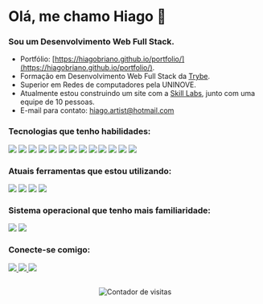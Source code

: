 <h1>Olá, me chamo Hiago 👋</h1>
<h3>Sou um Desenvolvimento Web Full Stack.</h3>

- Portfólio: [https://hiagobriano.github.io/portfolio/](https://hiagobriano.github.io/portfolio/).
- Formação em Desenvolvimento Web Full Stack da [Trybe](https://www.betrybe.com/).
- Superior em Redes de computadores pela UNINOVE.
- Atualmente estou construindo um site com a [Skill Labs](https://www.sklabs.com.br/), junto com uma equipe de 10 pessoas.
- E-mail para contato: hiago.artist@hotmail.com

### Tecnologias que tenho habilidades:

<p>
<img src="https://img.shields.io/badge/HTML5-1572B6?logo=HTML5&logoColor=white&style=flat" />
<img src="https://img.shields.io/badge/CSS3-1572B6?logo=CSS3&logoColor=white&style=flat" />
 
<img src="https://img.shields.io/badge/JavaScript-1572B6?logo=JavaScript&logoColor=white&style=flat" />
<img src="https://img.shields.io/badge/TypeScript-1572B6?logo=TypeScript&logoColor=white&style=flat" />
<img src="https://img.shields.io/badge/GoLang-1572B6?logo=Go&logoColor=white&style=flat" />
<img src="https://img.shields.io/badge/Java-1572B6?logo=openjdk&logoColor=white&style=flat" />

<img src="https://img.shields.io/badge/ReactJS-1572B6?logo=CreateReactApp&logoColor=white&style=flat" />
<img src="https://img.shields.io/badge/NodeJS-1572B6?logo=node.js&logoColor=white&style=flat" />

<img src="https://img.shields.io/badge/MongoDB-1572B6?logo=MongoDB&logoColor=white&style=flat" />
<img src="https://img.shields.io/badge/PostgreSQL-1572B6?logo=PostgreSQL&logoColor=white&style=flat" />
<img src="https://img.shields.io/badge/MYSQL-1572B6?logo=MYSQL&logoColor=white&style=flat" />

<img src="https://img.shields.io/badge/Supabase-1572B6?logo=supabase&logoColor=white&style=flat" />
<img src="https://img.shields.io/badge/Docker-1572B6?logo=docker&logoColor=white&style=flat" />
</p>

### Atuais ferramentas que estou utilizando:

<p>
 <img src="https://img.shields.io/badge/VSCode-1572B6?logo=VisualStudioCode&logoColor=white&style=flat" />
 <img src="https://img.shields.io/badge/Visual Studio-1572B6?logo=VisualStudio&logoColor=white&style=flat" />
 <img src="https://img.shields.io/badge/Git-1572B6?logo=Git&logoColor=white&style=flat" />
 <img src="https://img.shields.io/badge/Github-1572B6?logo=Github&logoColor=white&style=flat" />
</p>

### Sistema operacional que tenho mais familiaridade:
<p>
 <img src="https://img.shields.io/badge/Windows-0078D6?logo=Windows&logoColor=white&style=flat" />
 <img src="https://img.shields.io/badge/Linux-0078D6?logo=linux&logoColor=white&style=flat" />
</p>



### Conecte-se comigo:
<a href="https://www.linkedin.com/in/hiago-briano/" target="_blank">
 <img src="https://img.shields.io/badge/LinkedIn-1572B6?logo=linkedin&logoColor=white&style=flat" />
</a>
<a href="mailto:hiiago.artist@hotmail.com" target="_blank">
 <img src="https://img.shields.io/badge/Outlook-1572B6?logo=microsoft-outlook&logoColor=white&style=flat" />
</a>
<a href="https://wa.me/5511954614351" target="_blank">
 <img src="https://img.shields.io/badge/Whatsapp-1572B6?logo=whatsapp&logoColor=white&style=flat" />
</a>

 
  
## 
  
<p align="center"> <img src="https://komarev.com/ghpvc/?username=HiagoBriano" alt="Contador de visitas" /> </p>


